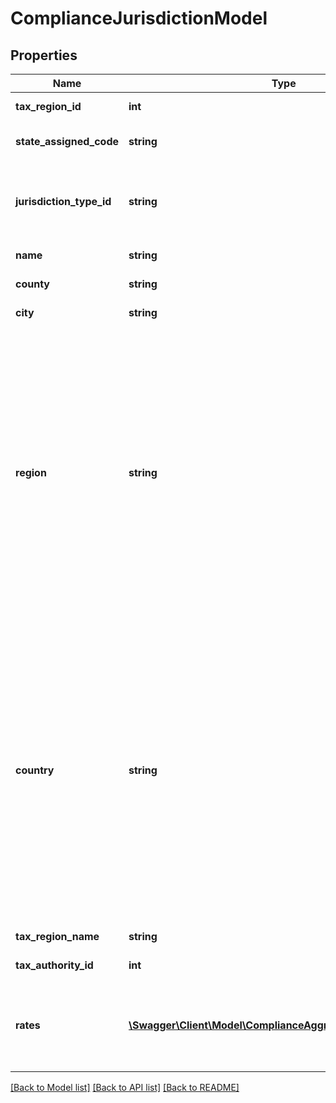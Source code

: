 # ComplianceJurisdictionModel

## Properties
Name | Type | Description | Notes
------------ | ------------- | ------------- | -------------
**tax_region_id** | **int** | The id of the tax region. | [optional] 
**state_assigned_code** | **string** | The state assigned code for the jurisdiction. | [optional] 
**jurisdiction_type_id** | **string** | The type of the jurisdiction, indicating whether it is a country, state/region, city, for example. | [optional] 
**name** | **string** | The name of the jurisdiction. | [optional] 
**county** | **string** | The name of the county. | [optional] 
**city** | **string** | The name of the city. | [optional] 
**region** | **string** | Name or ISO 3166 code identifying the region within the country.                This field supports many different region identifiers:   * Two and three character ISO 3166 region codes   * Fully spelled out names of the region in ISO supported languages   * Common alternative spellings for many regions                For a full list of all supported codes and names, please see the Definitions API &#x60;ListRegions&#x60;. | [optional] 
**country** | **string** | Name or ISO 3166 code identifying the country of this jurisdiction.                This field supports many different country identifiers:   * Two character ISO 3166 codes   * Three character ISO 3166 codes   * Fully spelled out names of the country in ISO supported languages   * Common alternative spellings for many countries                For a full list of all supported codes and names, please see the Definitions API &#x60;ListCountries&#x60;. | [optional] 
**tax_region_name** | **string** | The name of the tax region. | [optional] 
**tax_authority_id** | **int** | The id of the tax authority. | [optional] 
**rates** | [**\Swagger\Client\Model\ComplianceAggregatedTaxRateModel[]**](ComplianceAggregatedTaxRateModel.md) | Optional: A list of rates for this jurisdiction. To fetch this list, add the query string &#x60;?$include&#x3D;TaxRates&#x60; to your URL. | [optional] 

[[Back to Model list]](../README.md#documentation-for-models) [[Back to API list]](../README.md#documentation-for-api-endpoints) [[Back to README]](../README.md)


